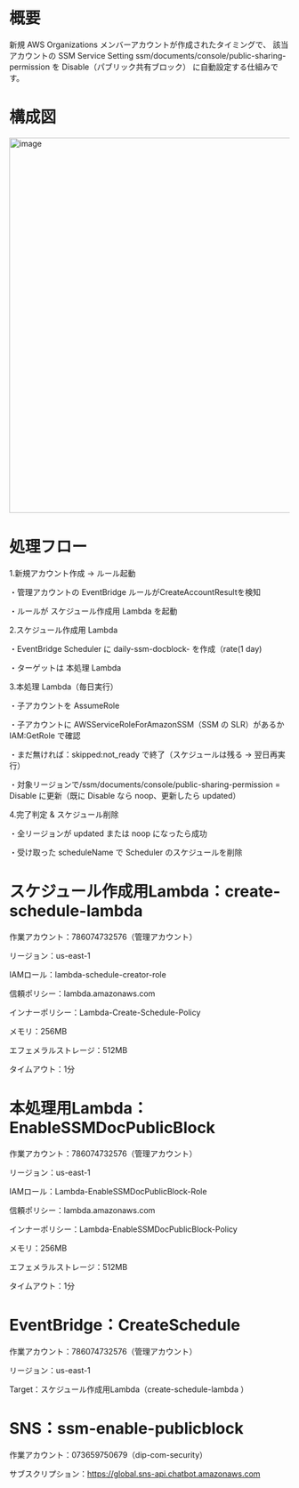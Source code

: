 # 概要
新規 AWS Organizations メンバーアカウントが作成されたタイミングで、
該当アカウントの SSM Service Setting
ssm/documents/console/public-sharing-permission を Disable（パブリック共有ブロック） に自動設定する仕組みです。

# 構成図
<img width="1014" height="675" alt="image" src="https://github.com/user-attachments/assets/7e714f15-2f96-4055-8e76-d3b95d2257e9" />

# 処理フロー
1.新規アカウント作成 → ルール起動

・管理アカウントの EventBridge ルールがCreateAccountResultを検知

・ルールが スケジュール作成用 Lambda を起動

2.スケジュール作成用 Lambda

・EventBridge Scheduler に daily-ssm-docblock-<accountId> を作成（rate(1 day)

・ターゲットは 本処理 Lambda

3.本処理 Lambda（毎日実行）

・子アカウントを AssumeRole

・子アカウントに AWSServiceRoleForAmazonSSM（SSM の SLR）があるか IAM:GetRole で確認

・まだ無ければ：skipped:not_ready で終了（スケジュールは残る → 翌日再実行）

・対象リージョンで/ssm/documents/console/public-sharing-permission = Disable に更新（既に Disable なら noop、更新したら updated）

4.完了判定 & スケジュール削除

・全リージョンが updated または noop になったら成功

・受け取った scheduleName で Scheduler のスケジュールを削除

# スケジュール作成用Lambda：create-schedule-lambda
作業アカウント：786074732576（管理アカウント）

リージョン：us-east-1

IAMロール：lambda-schedule-creator-role 

信頼ポリシー：lambda.amazonaws.com

インナーポリシー：Lambda-Create-Schedule-Policy

メモリ：256MB

エフェメラルストレージ：512MB

タイムアウト：1分

# 本処理用Lambda：EnableSSMDocPublicBlock
作業アカウント：786074732576（管理アカウント）

リージョン：us-east-1

IAMロール：Lambda-EnableSSMDocPublicBlock-Role 

信頼ポリシー：lambda.amazonaws.com

インナーポリシー：Lambda-EnableSSMDocPublicBlock-Policy

メモリ：256MB

エフェメラルストレージ：512MB

タイムアウト：1分

# EventBridge：CreateSchedule
作業アカウント：786074732576（管理アカウント）

リージョン：us-east-1

Target：スケジュール作成用Lambda（create-schedule-lambda ）

# SNS：ssm-enable-publicblock
作業アカウント：073659750679（dip-com-security）

サブスクリプション：https://global.sns-api.chatbot.amazonaws.com





